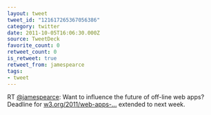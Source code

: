 ```yaml
---
layout: tweet
tweet_id: "121617265367056386"
category: twitter
date: 2011-10-05T16:06:30.000Z
source: TweetDeck
favorite_count: 0
retweet_count: 0
is_retweet: true
retweet_from: jamespearce
tags:
- tweet
---
```


RT [@jamespearce](https://twitter.com/@jamespearce): Want to influence the future of off-line web apps? Deadline for [w3.org/2011/web-apps-…](http://www.w3.org/2011/web-apps-ws/) extended to next week.
